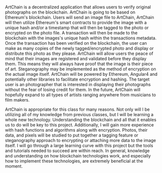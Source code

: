 ArtChain is a decentralized application that allows users to verify original photographs on the blockchain. ArtChain is going to be based on Ethereum's blockchain. Users will send an image file to ArtChain, ArtChain will then utilize Ethereum's smart contracts to provide the image with a unique hash and/or a timestamp that will then be tagged to the photo or encrypted on the photo file. A transaction will then be made to the blockchain with the images's unique hash within the transactions metadata. Once the transaction has been verified on the blockchain, the user can make as many copies of the newly tagged/encrypted photo and display or distribute this photo as they please. ArtChain will allow users the peace of mind that their images are registered and validated before they display them. This means they will always have proof that the image is their piece of art. Steganography may be implemented as the method of encryption on the actual image itself. ArtChain will be powered by Ethereum, Angular4 and potentially other libraries to facilitate encryption and hashing. The target user is an photographer that is interested in displaying their photographs without the fear of losing credit for them. In the future, ArtChain will hopefully expand to all types of artists ranging anywhere from musicians to film makers.  

ArtChain is appropriate for this class for many reasons. Not only will I be utilizing all of my knowledge from previous classes, but I will be learning a whole new technology. Understanding the blockchain and all that it enables us to do will be key to this project. Additionally, I will gain more experience with hash functions and algorithms along with encryption. Photos, their data, and pixels will be studied to put together a tagging feature or steganography approach to encrypting or attaching more data to the image itself. I will go through a large learning curve with this project but the tools and tutorials needed to succeed are within reach. In general, knowledge and understanding on how blockchain technologies work, and especially how to implement these technologies, are extremely beneficial at the moment.
